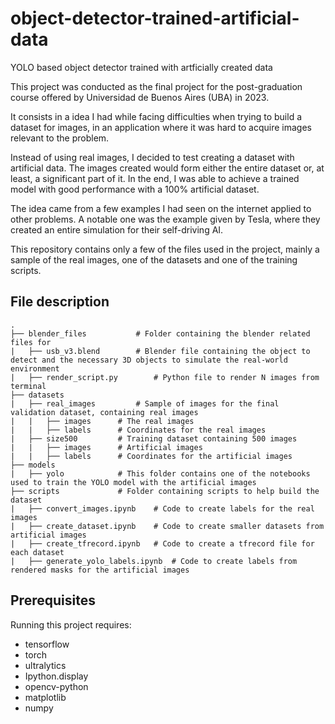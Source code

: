 # object-detector-trained-artificial-data

YOLO based object detector trained with artficially created data

This project was conducted as the final project for the post-graduation course offered by Universidad de Buenos Aires (UBA) in 2023.

It consists in a idea I had while facing difficulties when trying to build a dataset for images, in an application where it was hard to acquire images relevant to the problem.

Instead of using real images, I decided to test creating a dataset with artificial data. The images created would form either the entire dataset or, at least, a significant part of it. In the end, I was able to achieve a trained model with good performance with a 100% artificial dataset.

The idea came from a few examples I had seen on the internet applied to other problems. A notable one was the example given by Tesla, where they created an entire simulation for their self-driving AI.

This repository contains only a few of the files used in the project, mainly a sample of the real images, one of the datasets and one of the training scripts.

## File description

	.
	├── blender_files			# Folder containing the blender related files for
	|  	├── usb_v3.blend 		# Blender file containing the object to detect and the necessary 3D objects to simulate the real-world environment
	|	├── render_script.py		# Python file to render N images from terminal
	├── datasets
	|	├── real_images			# Sample of images for the final validation dataset, containing real images
	|	|	├── images		# The real images
	|	|	├── labels		# Coordinates for the real images
	|	├── size500			# Training dataset containing 500 images
	|	|	├── images		# Artificial images
	|	|	├── labels		# Coordinates for the artificial images			
	├── models				
	|	├── yolo			# This folder contains one of the notebooks used to train the YOLO model with the artificial images
	├── scripts				# Folder containing scripts to help build the dataset
	|	├── convert_images.ipynb	# Code to create labels for the real images 
	|	├── create_dataset.ipynb	# Code to create smaller datasets from artificial images
	|	├── create_tfrecord.ipynb	# Code to create a tfrecord file for each dataset
	|	├── generate_yolo_labels.ipynb	# Code to create labels from rendered masks for the artificial images
	

## Prerequisites
Running this project requires:
* tensorflow
* torch
* ultralytics
* Ipython.display
* opencv-python
* matplotlib
* numpy
